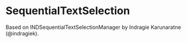# SequentialTextSelection

Based on INDSequentialTextSelectionManager by Indragie Karunaratne (@indragiek).
